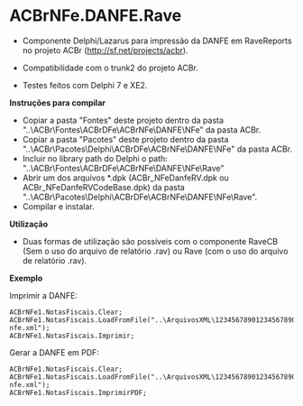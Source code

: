 ACBrNFe.DANFE.Rave
==================

- Componente Delphi/Lazarus para impressão da DANFE em RaveReports no projeto ACBr (http://sf.net/projects/acbr).

- Compatibilidade com o trunk2 do projeto ACBr.

- Testes feitos com Delphi 7 e XE2.

**Instruções para compilar**
- Copiar a pasta "Fontes" deste projeto dentro da pasta "..\ACBr\Fontes\ACBrDFe\ACBrNFe\DANFE\NFe\" da pasta ACBr.
- Copiar a pasta "Pacotes" deste projeto dentro da pasta "..\ACBr\Pacotes\Delphi\ACBrDFe\ACBrNFe\DANFE\NFe\" da pasta ACBr.
- Incluir no library path do Delphi o path: "..\ACBr\Fontes\ACBrDFe\ACBrNFe\DANFE\NFe\Rave"
- Abrir um dos arquivos *.dpk (ACBr_NFeDanfeRV.dpk ou ACBr_NFeDanfeRVCodeBase.dpk) da pasta "..\ACBr\Pacotes\Delphi\ACBrDFe\ACBrNFe\DANFE\NFe\Rave".
- Compilar e instalar.

**Utilização**
- Duas formas de utilização são possíveis com o componente RaveCB (Sem o uso do arquivo de relatório .rav) ou Rave (com o uso do arquivo de relatório .rav). 

**Exemplo**

Imprimir a DANFE:
```shell
ACBrNFe1.NotasFiscais.Clear;
ACBrNFe1.NotasFiscais.LoadFromFile("..\ArquivosXML\12345678901234567890123456789012345678901234-nfe.xml");
ACBrNFe1.NotasFiscais.Imprimir;
```

Gerar a DANFE em PDF:
```shell
ACBrNFe1.NotasFiscais.Clear;
ACBrNFe1.NotasFiscais.LoadFromFile("..\ArquivosXML\12345678901234567890123456789012345678901234-nfe.xml");
ACBrNFe1.NotasFiscais.ImprimirPDF;
```
